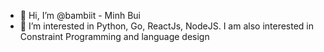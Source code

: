 - 👋 Hi, I’m @bambiit - Minh Bui
- 👀 I’m interested in Python, Go, ReactJs, NodeJS. I am also interested in Constraint Programming and language design

<!---
bambiit/bambiit is a ✨ special ✨ repository because its `README.md` (this file) appears on your GitHub profile.
You can click the Preview link to take a look at your changes.
--->

